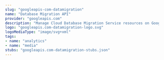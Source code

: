 ```yaml
---
slug: "googleapis-com-datamigration"
name: "Database Migration API"
provider: "googleapis.com"
description: "Manage Cloud Database Migration Service resources on Google Cloud Platform."
logo: "googleapis.com-datamigration-logo.svg"
logoMediaType: "image/svg+xml"
tags:
- name: "analytics"
- name: "media"
stubs: "googleapis.com-datamigration-stubs.json"
---
```

